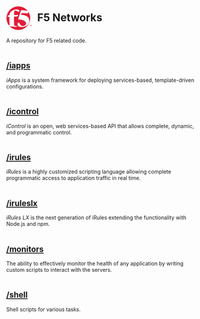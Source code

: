 # <img align="center" src="f5.png" height="64">&nbsp;&nbsp;F5 Networks

A repository for F5 related code.
<br><br>
## [/iapps](/iapps)
_iApps_ is a system framework for deploying services-based, template-driven configurations.
<br><br>
## [/icontrol](/icontrol)
_iControl_ is an open, web services-based API that allows complete, dynamic, and programmatic control.
<br><br>
## [/irules](/irules)
_iRules_ is a highly customized scripting language allowing complete programmatic access to application traffic in real time.
<br><br>
## [/iruleslx](/iruleslx)
_iRules LX_ is the next generation of iRules extending the functionality with Node.js and npm.
<br><br>
## [/monitors](/monitors)
The ability to effectively monitor the health of any application by writing custom scripts to interact with the servers.
<br><br>
## [/shell](/shell)
Shell scripts for various tasks.
